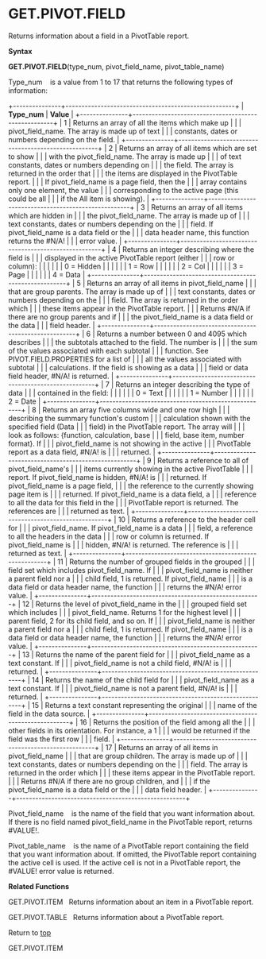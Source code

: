 GET.PIVOT.FIELD
===============

Returns information about a field in a PivotTable report.

**Syntax**

**GET.PIVOT.FIELD**(type\_num, pivot\_field\_name, pivot\_table\_name)

Type\_num    is a value from 1 to 17 that returns the following types of
information:

+---------------+-----------------------------------------------------+
| **Type\_num** | **Value**                                           |
+---------------+-----------------------------------------------------+
| 1             | Returns an array of all the items which make up     |
|               | pivot\_field\_name. The array is made up of text    |
|               | constants, dates or numbers depending on the field. |
+---------------+-----------------------------------------------------+
| 2             | Returns an array of all items which are set to show |
|               | with the pivot\_field\_name. The array is made up   |
|               | of text constants, dates or numbers depending on    |
|               | the field. The array is returned in the order that  |
|               | the items are displayed in the PivotTable report.   |
|               | If pivot\_field\_name is a page field, then the     |
|               | array contains only one element, the value          |
|               | corresponding to the active page (this could be all |
|               | if the All item is showing).                        |
+---------------+-----------------------------------------------------+
| 3             | Returns an array of all items which are hidden in   |
|               | the pivot\_field\_name. The array is made up of     |
|               | text constants, dates or numbers depending on the   |
|               | field. If pivot\_field\_name is a data field or the |
|               | data header name, this function returns the \#N/A!  |
|               | error value.                                        |
+---------------+-----------------------------------------------------+
| 4             | Returns an integer describing where the field is    |
|               | displayed in the active PivotTable report (either   |
|               | row or column):                                     |
|               |                                                     |
|               | 0 = Hidden                                          |
|               |                                                     |
|               | 1 = Row                                             |
|               |                                                     |
|               | 2 = Col                                             |
|               |                                                     |
|               | 3 = Page                                            |
|               |                                                     |
|               | 4 = Data                                            |
+---------------+-----------------------------------------------------+
| 5             | Returns an array of all items in pivot\_field\_name |
|               | that are group parents. The array is made up of     |
|               | text constants, dates or numbers depending on the   |
|               | field. The array is returned in the order which     |
|               | these items appear in the PivotTable report.        |
|               | Returns \#N/A if there are no group parents and if  |
|               | the pivot\_field\_name is a data field or the data  |
|               | field header.                                       |
+---------------+-----------------------------------------------------+
| 6             | Returns a number between 0 and 4095 which describes |
|               | the subtotals attached to the field. The number is  |
|               | the sum of the values associated with each subtotal |
|               | function. See PIVOT.FIELD.PROPERTIES for a list of  |
|               | all the values associated with subtotal             |
|               | calculations. If the field is showing as a data     |
|               | field or data field header, \#N/A! is returned.     |
+---------------+-----------------------------------------------------+
| 7             | Returns an integer describing the type of data      |
|               | contained in the field:                             |
|               |                                                     |
|               | 0 = Text                                            |
|               |                                                     |
|               | 1 = Number                                          |
|               |                                                     |
|               | 2 = Date                                            |
+---------------+-----------------------------------------------------+
| 8             | Returns an array five columns wide and one row high |
|               | describing the summary function\'s custom           |
|               | calculation shown with the specified field (Data    |
|               | field) in the PivotTable report. The array will     |
|               | look as follows: {function, calculation, base       |
|               | field, base item, number format}. If                |
|               | pivot\_field\_name is not showing in the active     |
|               | PivotTable report as a data field, \#N/A! is        |
|               | returned.                                           |
+---------------+-----------------------------------------------------+
| 9             | Returns a reference to all of pivot\_field\_name\'s |
|               | items currently showing in the active PivotTable    |
|               | report. If pivot\_field\_name is hidden, \#N/A! is  |
|               | returned. If pivot\_field\_name is a page field,    |
|               | the reference to the currently showing page item is |
|               | returned. If pivot\_field\_name is a data field, a  |
|               | reference to all the data for this field in the     |
|               | PivotTable report is returned. The references are   |
|               | returned as text.                                   |
+---------------+-----------------------------------------------------+
| 10            | Returns a reference to the header cell for          |
|               | pivot\_field\_name. If pivot\_field\_name is a data |
|               | field, a reference to all the headers in the data   |
|               | row or column is returned. If pivot\_field\_name is |
|               | hidden, \#N/A! is returned. The reference is        |
|               | returned as text.                                   |
+---------------+-----------------------------------------------------+
| 11            | Returns the number of grouped fields in the grouped |
|               | field set which includes pivot\_field\_name. If     |
|               | pivot\_field\_name is neither a parent field nor a  |
|               | child field, 1 is returned. If pivot\_field\_name   |
|               | is a data field or data header name, the function   |
|               | returns the \#N/A! error value.                     |
+---------------+-----------------------------------------------------+
| 12            | Returns the level of pivot\_field\_name in the      |
|               | grouped field set which includes                    |
|               | pivot\_field\_name. Returns 1 for the highest level |
|               | parent field, 2 for its child field, and so on. If  |
|               | pivot\_field\_name is neither a parent field nor a  |
|               | child field, 1 is returned. If pivot\_field\_name   |
|               | is a data field or data header name, the function   |
|               | returns the \#N/A! error value.                     |
+---------------+-----------------------------------------------------+
| 13            | Returns the name of the parent field for            |
|               | pivot\_field\_name as a text constant. If           |
|               | pivot\_field\_name is not a child field, \#N/A! is  |
|               | returned.                                           |
+---------------+-----------------------------------------------------+
| 14            | Returns the name of the child field for             |
|               | pivot\_field\_name as a text constant. If           |
|               | pivot\_field\_name is not a parent field, \#N/A! is |
|               | returned.                                           |
+---------------+-----------------------------------------------------+
| 15            | Returns a text constant representing the original   |
|               | name of the field in the data source.               |
+---------------+-----------------------------------------------------+
| 16            | Returns the position of the field among all the     |
|               | other fields in its orientation. For instance, a 1  |
|               | would be returned if the field was the first row    |
|               | field.                                              |
+---------------+-----------------------------------------------------+
| 17            | Returns an array of all items in pivot\_field\_name |
|               | that are group children. The array is made up of    |
|               | text constants, dates or numbers depending on the   |
|               | field. The array is returned in the order which     |
|               | these items appear in the PivotTable report.        |
|               | Returns \#N/A if there are no group children, and   |
|               | if the pivot\_field\_name is a data field or the    |
|               | data field header.                                  |
+---------------+-----------------------------------------------------+

Pivot\_field\_name    is the name of the field that you want information
about. If there is no field named pivot\_field\_name in the PivotTable
report, returns \#VALUE!.

Pivot\_table\_name    is the name of a PivotTable report containing the
field that you want information about. If omitted, the PivotTable report
containing the active cell is used. If the active cell is not in a
PivotTable report, the \#VALUE! error value is returned.

**Related Functions**

GET.PIVOT.ITEM   Returns information about an item in a PivotTable
report.

GET.PIVOT.TABLE   Returns information about a PivotTable report.

Return to [top](#E)

GET.PIVOT.ITEM
